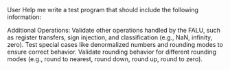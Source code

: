 User
Help me write a test program that should include the following information:

Additional Operations:
Validate other operations handled by the FALU, such as register transfers, sign injection, and classification (e.g., NaN, infinity, zero).
Test special cases like denormalized numbers and rounding modes to ensure correct behavior.
Validate rounding behavior for different rounding modes (e.g., round to nearest, round down, round up, round to zero).